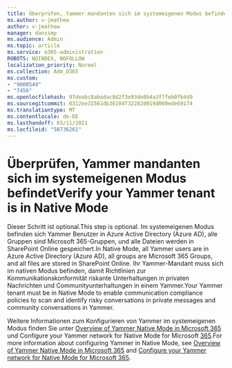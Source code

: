 ```yaml
---
title: Überprüfen, Yammer mandanten sich im systemeigenen Modus befindet
ms.author: v-jmathew
author: v-jmathew
manager: dansimp
ms.audience: Admin
ms.topic: article
ms.service: o365-administration
ROBOTS: NOINDEX, NOFOLLOW
localization_priority: Normal
ms.collection: Adm_O365
ms.custom:
- "9000549"
- "7456"
ms.openlocfilehash: 97deabc8abadac8d2f3e93de0b4a3f7feb0fb4d9
ms.sourcegitcommit: 6312ee31561db36104f32282d019d069ede69174
ms.translationtype: MT
ms.contentlocale: de-DE
ms.lasthandoff: 03/11/2021
ms.locfileid: "50736261"
---
```

# <a name="verify-your-yammer-tenant-is-in-native-mode"></a><span data-ttu-id="1a0cc-102">Überprüfen, Yammer mandanten sich im systemeigenen Modus befindet</span><span class="sxs-lookup"><span data-stu-id="1a0cc-102">Verify your Yammer tenant is in Native Mode</span></span>

<span data-ttu-id="1a0cc-103">Dieser Schritt ist optional.</span><span class="sxs-lookup"><span data-stu-id="1a0cc-103">This step is optional.</span></span> <span data-ttu-id="1a0cc-104">Im systemeigenen Modus befinden sich Yammer Benutzer in Azure Active Directory (Azure AD), alle Gruppen sind Microsoft 365-Gruppen, und alle Dateien werden in SharePoint Online gespeichert.</span><span class="sxs-lookup"><span data-stu-id="1a0cc-104">In Native Mode, all Yammer users are in Azure Active Directory (Azure AD), all groups are Microsoft 365 Groups, and all files are stored in SharePoint Online.</span></span> <span data-ttu-id="1a0cc-105">Ihr Yammer-Mandant muss sich im nativen Modus befinden, damit Richtlinien zur Kommunikationskonformität riskante Unterhaltungen in privaten Nachrichten und Communityunterhaltungen in einem Yammer.</span><span class="sxs-lookup"><span data-stu-id="1a0cc-105">Your Yammer tenant must be in Native Mode to enable communication compliance policies to scan and identify risky conversations in private messages and community conversations in Yammer.</span></span>  
  
<span data-ttu-id="1a0cc-106">Weitere Informationen zum Konfigurieren von Yammer im systemeigenen Modus finden Sie unter [Overview of Yammer Native Mode in Microsoft 365](https://go.microsoft.com/fwlink/?linkid=2129829) und Configure your Yammer network for Native Mode for Microsoft [365](https://go.microsoft.com/fwlink/?linkid=2129772).</span><span class="sxs-lookup"><span data-stu-id="1a0cc-106">For more information about configuring Yammer in Native Mode, see [Overview of Yammer Native Mode in Microsoft 365](https://go.microsoft.com/fwlink/?linkid=2129829) and [Configure your Yammer network for Native Mode for Microsoft 365](https://go.microsoft.com/fwlink/?linkid=2129772).</span></span>

